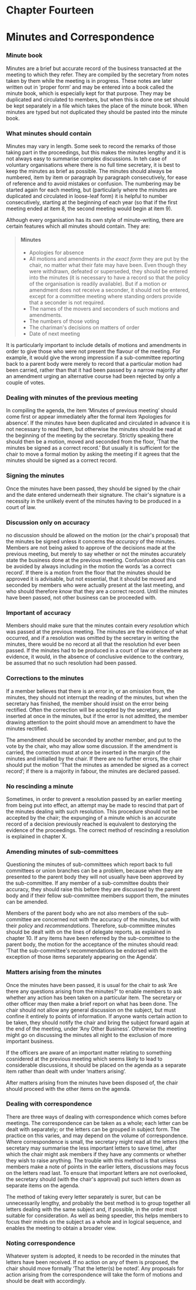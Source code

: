# Chapter Fourteen

# Minutes and Correspondence

### Minute book

Minutes are a brief but accurate record of the business transacted at the meeting to which they refer. They are compiled by the secretary from notes taken by them while the meeting is in progress. These notes are later written out in ‘proper form’ and may be entered into a book called the minute book, which is especially kept for that purpose. They may be duplicated and circulated to members, but when this is done one set should be kept separately in a file which takes the place of the minute book. When minutes are typed but not duplicated they should be pasted into the minute book.

### What minutes should contain

Minutes may vary in length. Some seek to record the remarks of those taking part in the proceedings, but this makes the minutes lengthy and it is not always easy to summarise complex discussions. In teh case of voluntary organisations where there is no full time secretary, it is best to keep the minutes as brief as possible. The minutes should always be numbered, item by item or paragraph by paragraph consecutively, for ease of reference and to avoid mistakes or confusion. The numbering may be started again for each meeting, but (particularly where the minutes are duplicated and circulated in loose-leaf form) it is helpful to number consecutively, starting at the beginning of each year (so that if the first meeting ended at item 8, the second meeting would begin at item 9).

Although every organisation has its own style of minute-writing, there are certain features which all minutes should contain. They are:

> #### Minutes
> - Apologies for absence
> - All motions and amendments *in the exact form* they are put by the chair, no matter what their fate may have been. Even though they were withdrawn, defeated or superseded, they should be entered into the minutes (it is necessary to have a record so that the policy of the organisation is readily available). But if a motion or amendment does not receive a seconder, it should not be entered, except for a committee meeting where standing orders provide that a seconder is not required.
> - The names of the movers and seconders of such motions and amendments.
> - The numbers of those voting
> - The chariman's decisions on matters of order
> - Date of next meeting

It is particularly important to include details of motions and amendments in order to give those who were not present the flavour of the meeting. For example, it would give the wrong impression if a sub-committee reporting back to a parent body were merely to record that a particular motion had been carried, rather than that it had been passed by a narrow majority after an amendment urging an alternative course had been rejected by only a couple of votes.

### Dealing with minutes of the previous meeting

In compiling the agenda, the item ‘Minutes of previous meeting’ should come first or appear immediately after the formal item ‘Apologies for absence’. If the minutes have been duplicated and circulated in advance it is not necessary to read them, but otherwise the minutes should be read at the beginning of the meeting by the secretary. Strictly speaking there should then be a motion, moved and seconded from the floor, ‘That the minutes be signed as a correct record.’ But usually it is sufficient for the chair to move a formal motion by asking the meeting if it agrees that the minutes should be signed as a correct record.

### Signing the minutes

Once the minutes have been passed, they should be signed by the chair and the date entered underneath their signature. The chair's signature is a necessity in the unlikely event of the minutes having to be produced in a court of law.

### Discussion only on accuracy

no discussion should be allowed on the motion (or the chair's proposal) that the minutes be signed unless it concerns the *accuracy* of the minutes. Members are not being asked to approve of the decisions made at the previous meeting, but merely to say whether or not the minutes accurately state the business done at the previous meeting. Confusion about this can be avoided by always including in the motion the words ‘as a correct record’. If there is a motion from the floor that the minutes should be approved it is advisable, but not essential, that it should be moved and seconded by members who were actually present at the last meeting, and who should therefore *know* that they are a correct record. Until the minutes have been passed, not other business can be proceeded with.

### Important of accuracy

Members should make sure that the minutes contain every *resolution* which was passed at the previous meeting. The minutes are the evidence of what occurred, and if a resolution was omitted by the secretary in writing the minutes, there would be no record at all that the resolution hd ever been passed. If the minutes had to be produced in a court of law or elsewhere as evidence, it would, in the absence of conclusive evidence to the contrary, be assumed that no such resolution had been passed.

### Corrections to the minutes

If a member believes that there is an error in, or an omission from, the minutes, they should not interrupt the reading of the minutes, but when the secretary has finished, the member should insist on the error being rectified. Often the correction will be accepted by the secretary, and inserted at once in the minutes, but if the error is not admitted, the member drawing attention to the point should move an amendment to have the minutes rectified.

The amendment should be seconded by another member, and put to the vote by the chair, who may allow some discussion. If the amendment is carried, the correction must at once be inserted in the margin of the minutes and initialled by the chair. If there are no further errors, the chair should put the motion ‘That the minutes as amended be signed as a correct record’; if there is a majority in fabour, the minutes are declared passed.

### No rescinding a minute

Sometimes, in order to prevent a resolution passed by an earlier meeting from being put into effect, an attempt may be made to rescind that part of the minutes dealing with such resolution. This procedure should not be accepted by the chair; the expunging of a minute which is an accurate record of a decision previously reached is equivalent to destorying the evidence of the proceedings. The correct method of rescinding a resolution is explained in chapter X.

### Amending minutes of sub-committees

Questioning the minutes of sub-committees which report back to full committees or union branches can be a problem, because when they are presented to the parent body they will not usually have been approved by the sub-committee. If any member of a sub-committee doubts their accuracy, they should raise this before they are discussed by the parent body and if their fellow sub-committee members support them, the minutes can be amended.

Members of the parent body who are not also members of the sub-committee are concerned not with the accuracy of the minutes, but with their *policy* and *recommendations*. Therefore, sub-committee minutes should be dealt with on the lines of delegate reports, as explained in chapter 10. If any items have been referred by the sub-committee to the parent body, the motion for the acceptance of the minutes should read: ‘That the sub-committee's recommendations be endorsed with the exception of those items separately appearing on the Agenda’.

### Matters arising from the minutes

Once the minutes have been passed, it is usual for the chair to ask ‘Are there any questions arising from the minutes?’ to enable members to ask whether any action has been taken on a particular item. The secretary or other officer may then make a brief report on what has been done. The chair should not allow any general discussion on the subject, but must confine it entirely to points of information. If anyone wants certain action to be taken, they should notify the chair and bring the subject forward again at the end of the meeting, under ‘Any Other Business’. Otherwise the meeting might go on discussing the minutes all night to the exclusion of more important business.

If the officers are aware of an important matter relating to something cosnidered at the previous meeting which seems likely to lead to considerable discussions, it should be placed on the agenda as a separate item rather than dealt with under ‘matters arising’.

After matters arising from the minutes have been disposed of, the chair should proceed with the other items on the agenda.

### Dealing with correspondence

There are three ways of dealing with correspondence which comes before meetings. The correspondence can be taken as a whole; each letter can be dealt with separately; or the letters can be grouped in subject form. The practice on this varies, and may depend on the volume of correspondence. Where correspondence is small, the secretary might read all the letters (the secretary may summarise the less important letters to save time), after which the chair might ask members if they have any comments or whether they wish to raise anything. The trouble with this method is that unless members make a note of points in the earlier letters, discussions may focus on the letters read last. To ensure that important letters are not overlooked, the secretary should (with the chair's approval) put such letters down as separate items on the agenda.

The method of taking every letter separately is surer, but can be unnecessarily lengthy, and probably the best method is to group together all letters dealing with the same subject and, if possible, in the order most suitable for consideration. As well as being speedier, this helps members to focus their minds on the subject as a whole and in logical sequence, and enables the meeting to obtain a broader view.

### Noting correspondence

Whatever system is adopted, it needs to be recorded in the minutes that letters have been received. If no action on any of them is proposed, the chair should move formally ‘That the letter(s) be noted’. Any proposals for action arising from the correspondence will take the form of motions and should be dealt with accordingly.
